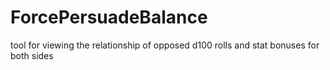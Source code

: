 # ForcePersuadeBalance
tool for viewing the relationship of opposed d100 rolls and stat bonuses for both sides
